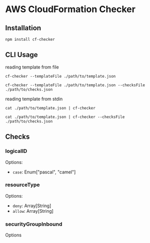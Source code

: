 # AWS CloudFormation Checker

## Installation

```
npm install cf-checker
```

## CLI Usage

reading template from file

```
cf-checker --templateFile ./path/to/template.json

cf-checker --templateFile ./path/to/template.json --checksFile ./path/to/checks.json
```


reading template from stdin

```
cat ./path/to/template.json | cf-checker

cat ./path/to/template.json | cf-checker --checksFile ./path/to/checks.json
```

## Checks

### logicalID

Options:

* `case`: Enum["pascal", "camel"]

### resourceType

Options:

* `deny`: Array[String]
* `allow`: Array[String]

### securityGroupInbound

Options
